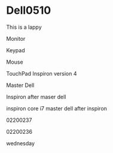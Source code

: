 # Dell0510
This is a lappy

Monitor

Keypad

Mouse

TouchPad
Inspiron
version 4

Master Dell


Inspiron after maser dell

inspiron core i7
master dell after inspiron


02200237

02200236


wednesday
